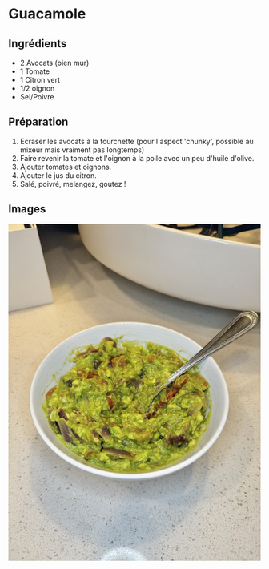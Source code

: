# Guacamole

## Ingrédients

* 2 Avocats (bien mur)
* 1 Tomate
* 1 Citron vert
* 1/2 oignon
* Sel/Poivre

## Préparation

1. Ecraser les avocats à la fourchette (pour l'aspect 'chunky', possible au
   mixeur mais vraiment pas longtemps)
2. Faire revenir la tomate et l'oignon à la poile avec un peu d'huile d'olive.
3. Ajouter tomates et oignons.
4. Ajouter le jus du citron.
6. Salé, poivré, melangez, goutez !

## Images

![](/images/guacamole.jpeg)
